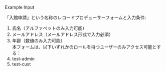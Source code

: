 Example Input

「入館申請」という名称のレコードプロデューサーフォームと入力条件:
1. 氏名（アルファベットのみ入力可能）  
2. メールアドレス（メールアドレス形式で入力必須）  
3. 年齢（数値のみ入力可能）  
本フォームは、以下いずれかのロールを持つユーザーのみアクセス可能とする：  
1. test-admin
2. test-cust